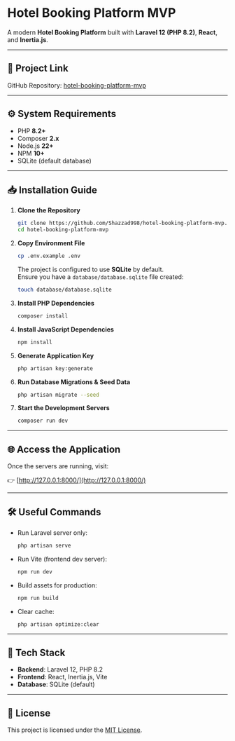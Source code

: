 # Hotel Booking Platform MVP

A modern **Hotel Booking Platform** built with **Laravel 12 (PHP 8.2)**, **React**, and **Inertia.js**.

---

## 🚀 Project Link

GitHub Repository: [hotel-booking-platform-mvp](https://github.com/Shazzad998/hotel-booking-platform-mvp)

---

## ⚙️ System Requirements

- PHP **8.2+**
- Composer **2.x**
- Node.js **22+**
- NPM **10+**
- SQLite (default database)

---

## 📥 Installation Guide

1. **Clone the Repository**
   ```bash
   git clone https://github.com/Shazzad998/hotel-booking-platform-mvp.git
   cd hotel-booking-platform-mvp
   ```

2. **Copy Environment File**
   ```bash
   cp .env.example .env
   ```
   The project is configured to use **SQLite** by default.  
   Ensure you have a `database/database.sqlite` file created:
   ```bash
   touch database/database.sqlite
   ```

3. **Install PHP Dependencies**
   ```bash
   composer install
   ```

4. **Install JavaScript Dependencies**
   ```bash
   npm install
   ```

5. **Generate Application Key**
   ```bash
   php artisan key:generate
   ```

6. **Run Database Migrations & Seed Data**
   ```bash
   php artisan migrate --seed
   ```

7. **Start the Development Servers**
   ```bash
   composer run dev
   ```

---

## 🌐 Access the Application

Once the servers are running, visit:

👉 [http://127.0.0.1:8000/](http://127.0.0.1:8000/)

---

## 🛠 Useful Commands

- Run Laravel server only:
  ```bash
  php artisan serve
  ```

- Run Vite (frontend dev server):
  ```bash
  npm run dev
  ```

- Build assets for production:
  ```bash
  npm run build
  ```

- Clear cache:
  ```bash
  php artisan optimize:clear
  ```

---

## 📂 Tech Stack

- **Backend**: Laravel 12, PHP 8.2  
- **Frontend**: React, Inertia.js, Vite  
- **Database**: SQLite (default)  

---

## 📜 License

This project is licensed under the [MIT License](LICENSE).
